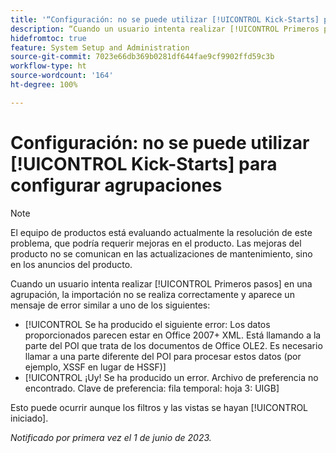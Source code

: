 ```yaml
---
title: '“Configuración: no se puede utilizar [!UICONTROL Kick-Starts] para configurar las agrupaciones”'
description: “Cuando un usuario intenta realizar [!UICONTROL Primeros pasos] en una agrupación, la importación no se realiza correctamente y aparece un mensaje de error”.
hidefromtoc: true
feature: System Setup and Administration
source-git-commit: 7023e66db369b0281df644fae9cf9902ffd59c3b
workflow-type: ht
source-wordcount: '164'
ht-degree: 100%

---
```



# Configuración: no se puede utilizar [!UICONTROL Kick-Starts] para configurar agrupaciones

>[!NOTE]
>
>El equipo de productos está evaluando actualmente la resolución de este problema, que podría requerir mejoras en el producto. Las mejoras del producto no se comunican en las actualizaciones de mantenimiento, sino en los anuncios del producto.

Cuando un usuario intenta realizar [!UICONTROL Primeros pasos] en una agrupación, la importación no se realiza correctamente y aparece un mensaje de error similar a uno de los siguientes:

* [!UICONTROL Se ha producido el siguiente error: Los datos proporcionados parecen estar en Office 2007+ XML. Está llamando a la parte del POI que trata de los documentos de Office OLE2. Es necesario llamar a una parte diferente del POI para procesar estos datos (por ejemplo, XSSF en lugar de HSSF)]
* [!UICONTROL ¡Uy! Se ha producido un error. Archivo de preferencia no encontrado. Clave de preferencia: fila temporal: hoja 3: UIGB]

Esto puede ocurrir aunque los filtros y las vistas se hayan [!UICONTROL iniciado].

_Notificado por primera vez el 1 de junio de 2023._
